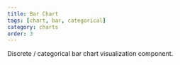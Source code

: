 ```yaml
---
title: Bar Chart
tags: [chart, bar, categorical]
category: charts
order: 3
---
```

Discrete / categorical bar chart visualization component.
